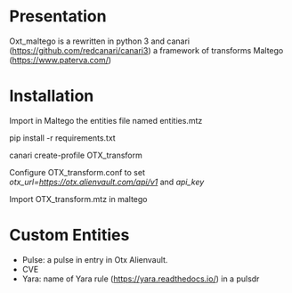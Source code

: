 # Presentation

Oxt_maltego is a rewritten in python 3 and canari (https://github.com/redcanari/canari3) a framework of transforms Maltego (https://www.paterva.com/)
 

# Installation

Import in Maltego the entities file named entities.mtz

pip install -r requirements.txt

canari create-profile OTX_transform

Configure  OTX_transform.conf to set _otx_url=https://otx.alienvault.com/api/v1_
and _api_key_

Import OTX_transform.mtz in maltego


# Custom Entities
* Pulse: a pulse in entry in Otx Alienvault. 
* CVE
* Yara: name of Yara rule (https://yara.readthedocs.io/) in a pulsdr
